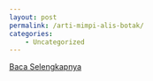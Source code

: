 ```yaml
---
layout: post
permalink: /arti-mimpi-alis-botak/
categories:
    - Uncategorized
---
```


[Baca Selengkapnya](/10)
